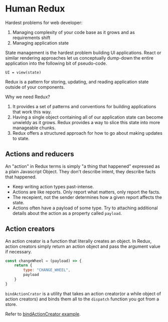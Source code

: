 # Human Redux

Hardest problems for web developer:

1. Managing complexity of your code base as it grows and as requirements shift
2. Managing application state

State management is the hardest problem building UI applications.
React or similar rendering approaches let us conceptually dump-down the entire
application into the following bit of pseudo-code.

`UI = view(state)`

Redux is a pattern for storing, updating, and reading application state outside
of your components.

Why we need Redux?

1. It provides a set of patterns and conventions for building applications that
  work this way.
2. Having a single object containing all of our application state can become
  unwieldy as it grows. Redux provides a way to slice this state into more
  manageable chunks.
3. Redux offers a structured approach for how to go about making updates to
  state.

## Actions and reducers

An "action" in Redux terms is simply "a thing that happened" expressed as a
plain Javascript Object. They don't describe intent, they describe facts that
happened.

* Keep writing action types past-intense.
* Actions are like reports. Only report what matters, only report the facts.
* The recepient, not the sender determines how a given report affects the state.
* Actions often have a payload of some type. Try to attaching additional details
  about the action as a property called `payload`.

## Action creators

An action creator is a function that literally creates an object. In Redux,
action creators simply return an action object and pass the argument value if
necessary.

```js
const changeWheel = (payload) => {
    return {
        type: "CHANGE_WHEEL",
        payload
    }
}
```

`bindActionCrator` is a utility that takes an action creator(or a while object
of action creators) and binds them all to the `dispatch` function you got from
a store.

Refer to [bindActionCreator example](./action_creator_bind.js).
